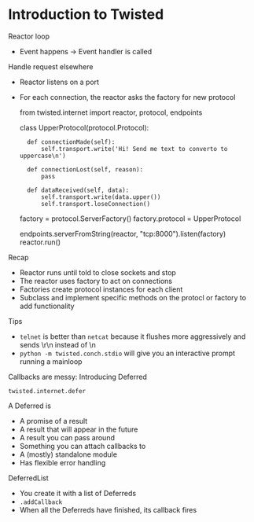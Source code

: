 # Introduction to Twisted

Reactor loop

- Event happens -> Event handler is called

Handle request elsewhere

- Reactor listens on a port
- For each connection, the reactor asks the factory for new protocol

    from twisted.internet import reactor, protocol, endpoints

    class UpperProtocol(protocol.Protocol):

        def connectionMade(self):
            self.transport.write('Hi! Send me text to converto to uppercase\n')

        def connectionLost(self, reason):
            pass

        def dataReceived(self, data):
            self.transport.write(data.upper())
            self.transport.loseConnection()

    factory = protocol.ServerFactory()
    factory.protocol = UpperProtocol

    endpoints.serverFromString(reactor, "tcp:8000").listen(factory)
    reactor.run()

Recap

- Reactor runs until told to close sockets and stop
- The reactor uses factory to act on connections
- Factories create protocol instances for each client
- Subclass and implement specific methods on the protocl or factory to add
  functionality

Tips

- `telnet` is better than `netcat` because it flushes more aggressively and
  sends \r\n instead of \n
- `python -m twisted.conch.stdio` will give you an interactive prompt running a
  mainloop

Callbacks are messy: Introducing Deferred

`twisted.internet.defer`

A Deferred is

- A promise of a result
- A result that will appear in the future
- A result you can pass around
- Something you can attach callbacks to
- A (mostly) standalone module
- Has flexible error handling

DeferredList

- You create it with a list of Deferreds
- `.addCallback`
- When all the Deferreds have finished, its callback fires
